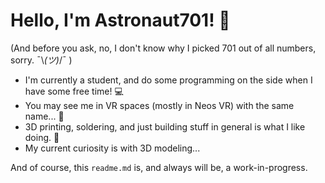 # Hello, I'm Astronaut701! 🌌
(And before you ask, no, I don't know why I picked 701 out of all numbers, sorry. ¯\\_(ツ)_/¯ ) 

* I'm currently a student, and do some programming on the side when I have some free time! 💻
* You may see me in VR spaces (mostly in Neos VR) with the same name... 🥽
* 3D printing, soldering, and just building stuff in general is what I like doing. 🔨
* My current curiosity is with 3D modeling...

And of course, this ``readme.md`` is, and always will be, a work-in-progress.
